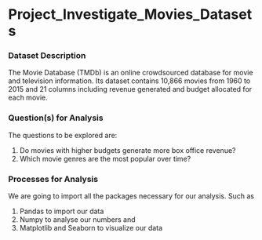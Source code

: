 # Project_Investigate_Movies_Datasets

### Dataset Description
The Movie Database (TMDb) is an online crowdsourced database for movie and television information. Its dataset contains 10,866 movies from 1960 to 2015 and 21 columns including revenue generated and budget allocated for each movie.

### Question(s) for Analysis
The questions to be explored are:

1. Do movies with higher budgets generate more box office revenue?
2. Which movie genres are the most popular over time?

### Processes for Analysis
We are going to import all the packages necessary for our analysis. Such as

1. Pandas to import our data
2. Numpy to analyse our numbers and
3. Matplotlib and Seaborn to visualize our data

